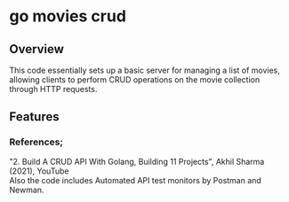 # go movies crud

## Overview
This code essentially sets up a basic server for managing a list of movies, allowing clients to perform CRUD operations on the movie collection through HTTP requests.

## Features






### References;
"2. Build A CRUD API With Golang, Building 11 Projects", Akhil Sharma (2021), YouTube\
 Also the code includes Automated API test monitors by Postman and Newman.
